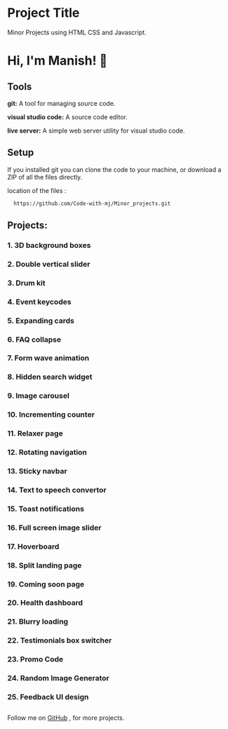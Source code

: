 
# Project Title

Minor Projects using HTML CSS and Javascript.


# Hi, I'm Manish! 👋


## Tools

**git:** A tool for managing source code.

**visual studio code:**  A source code editor.

**live server:** A simple web server utility for visual studio code.


## Setup

If you installed git you can clone the code to your machine, or download a ZIP of all the files directly.

location of the files :

```bash
  https://github.com/Code-with-mj/Minor_projects.git
```
    
## Projects:

### 1. 3D background boxes
### 2. Double vertical slider
### 3. Drum kit
### 4. Event keycodes
### 5. Expanding cards
### 6. FAQ collapse
### 7. Form wave animation
### 8. Hidden search widget
### 9. Image carousel
### 10. Incrementing counter
### 11. Relaxer page
### 12. Rotating navigation
### 13. Sticky navbar
### 14. Text to speech convertor
### 15. Toast notifications
### 16. Full screen image slider
### 17. Hoverboard
### 18. Split landing page
### 19. Coming soon page
### 20. Health dashboard
### 21. Blurry loading
### 22. Testimonials box switcher
### 23. Promo Code
### 24. Random Image Generator
### 25. Feedback UI design






## 

Follow me on [GitHub](https://github.com/code-with-mj/) , for more projects.

